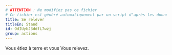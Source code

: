 ```yaml
---
# ATTENTION : Ne modifiez pas ce fichier
# Ce fichier est généré automatiquement par un script d'après les données du module Foundry VTT officiel et de sa traduction
title: Se relever
titleEn: Stand
id: OdIUybJ3ddfL7wzj
group: actions
---
```

<p>Vous étiez à terre et vous Vous relevez.</p>
